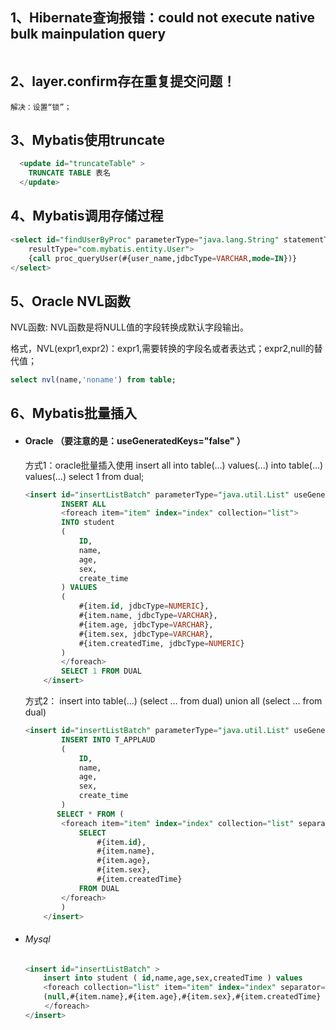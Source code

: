 ## 1、Hibernate查询报错：could not execute native bulk mainpulation query

```

```

## 2、layer.confirm存在重复提交问题！

```
解决：设置“锁”；
```

## 3、Mybatis使用truncate

```sql
  <update id="truncateTable" >
    TRUNCATE TABLE 表名
  </update>
```

## 4、Mybatis调用存储过程

```sql
<select id="findUserByProc" parameterType="java.lang.String" statementType="CALLABLE" 
    resultType="com.mybatis.entity.User">
    {call proc_queryUser(#{user_name,jdbcType=VARCHAR,mode=IN})}
</select>
```

## 5、Oracle NVL函数

NVL函数: NVL函数是将NULL值的字段转换成默认字段输出。

格式，NVL(expr1,expr2)：expr1,需要转换的字段名或者表达式；expr2,null的替代值；

```sql
select nvl(name,'noname') from table;
```

## 6、Mybatis批量插入

- #### Oracle （要注意的是：useGeneratedKeys="false" ）
  
  方式1：oracle批量插入使用 insert all into table(...) values(...) into table(...) values(...) select 1 from dual; 
  
  ```sql
  <insert id="insertListBatch" parameterType="java.util.List" useGeneratedKeys="false">
          INSERT ALL
          <foreach item="item" index="index" collection="list">
          INTO student
          (
              ID,
              name,
              age,
              sex,
              create_time
          ) VALUES
          (
              #{item.id, jdbcType=NUMERIC},
              #{item.name, jdbcType=VARCHAR},
              #{item.age, jdbcType=VARCHAR},
              #{item.sex, jdbcType=VARCHAR},
              #{item.createdTime, jdbcType=NUMERIC} 
          )
          </foreach>
          SELECT 1 FROM DUAL
      </insert>
  ```
  
  方式2： insert into table(...) (select ... from dual) union all (select ... from dual)
  
  ```sql
  <insert id="insertListBatch" parameterType="java.util.List" useGeneratedKeys="false">
          INSERT INTO T_APPLAUD
          (
              ID,
              name,
              age,
              sex,
              create_time
          )
         SELECT * FROM (
          <foreach item="item" index="index" collection="list" separator="union all">
              SELECT 
                  #{item.id},
                  #{item.name},
                  #{item.age},
                  #{item.sex},
                  #{item.createdTime} 
              FROM DUAL
          </foreach>
          )
      </insert>
  ```

- ###### Mysql
  
  ```sql
  <insert id="insertListBatch" >
      insert into student ( id,name,age,sex,createdTime ) values 　
      <foreach collection="list" item="item" index="index" separator=","> 　　　　　
      (null,#{item.name},#{item.age},#{item.sex},#{item.createdTime}
  　　 </foreach>
  </insert>
  ```
